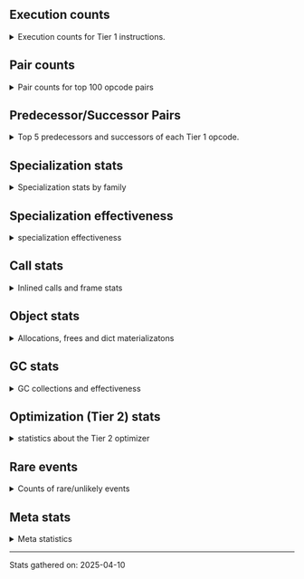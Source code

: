 ## Execution counts

<details>
<summary> Execution counts for Tier 1 instructions. </summary>


The "miss ratio" column shows the percentage of times the instruction
executed that it deoptimized. When this happens, the base unspecialized
instruction is not counted.

<table>
<thead>
<tr>
<th align="left">Name</th>
<th align="right">Base Count</th>
<th align="right">Head Count</th>
<th align="right">Change</th>
</tr>
</thead>
<tbody>
<tr>
<td align="left">BINARY_OP_SUBSCR_DICT</td>
<td align="right">84,720</td>
<td align="right">507,018</td>
<td align="right">498.5%</td>
</tr>
<tr>
<td align="left">BINARY_OP</td>
<td align="right">516,975</td>
<td align="right">94,069</td>
<td align="right">-81.8%</td>
</tr>
<tr>
<td align="left">BINARY_OP_SUBTRACT_FLOAT</td>
<td align="right">651,779</td>
<td align="right">403,082</td>
<td align="right">-38.2%</td>
</tr>
<tr>
<td align="left">TO_BOOL_INT</td>
<td align="right">6,591,773</td>
<td align="right">4,104,665</td>
<td align="right">-37.7%</td>
</tr>
<tr>
<td align="left">BINARY_OP_EXTEND</td>
<td align="right">9,024,808</td>
<td align="right">5,624,789</td>
<td align="right">-37.7%</td>
</tr>
<tr>
<td align="left">TO_BOOL_LIST</td>
<td align="right">1,324,577</td>
<td align="right">827,187</td>
<td align="right">-37.6%</td>
</tr>
<tr>
<td align="left">LOAD_SUPER_ATTR_METHOD</td>
<td align="right">2,430,247</td>
<td align="right">1,518,301</td>
<td align="right">-37.5%</td>
</tr>
<tr>
<td align="left">CALL_ISINSTANCE</td>
<td align="right">1,552,666</td>
<td align="right">972,361</td>
<td align="right">-37.4%</td>
</tr>
<tr>
<td align="left">UNARY_INVERT</td>
<td align="right">2,000,720</td>
<td align="right">1,254,527</td>
<td align="right">-37.3%</td>
</tr>
<tr>
<td align="left">LIST_EXTEND</td>
<td align="right">445,117</td>
<td align="right">279,221</td>
<td align="right">-37.3%</td>
</tr>
<tr>
<td align="left">COPY_FREE_VARS</td>
<td align="right">2,458,493</td>
<td align="right">1,546,547</td>
<td align="right">-37.1%</td>
</tr>
<tr>
<td align="left">BUILD_LIST</td>
<td align="right">2,249,677</td>
<td align="right">1,420,503</td>
<td align="right">-36.9%</td>
</tr>
<tr>
<td align="left">LOAD_ATTR_NONDESCRIPTOR_WITH_VALUES</td>
<td align="right">2,026,814</td>
<td align="right">1,280,621</td>
<td align="right">-36.8%</td>
</tr>
<tr>
<td align="left">JUMP_FORWARD</td>
<td align="right">2,267,736</td>
<td align="right">1,437,215</td>
<td align="right">-36.6%</td>
</tr>
<tr>
<td align="left">BINARY_OP_SUBSCR_LIST_INT</td>
<td align="right">453,430</td>
<td align="right">287,534</td>
<td align="right">-36.6%</td>
</tr>
<tr>
<td align="left">LOAD_DEREF</td>
<td align="right">2,496,310</td>
<td align="right">1,584,364</td>
<td align="right">-36.5%</td>
</tr>
<tr>
<td align="left">COMPARE_OP</td>
<td align="right">709,808</td>
<td align="right">457,866</td>
<td align="right">-35.5%</td>
</tr>
<tr>
<td align="left">LOAD_ATTR_PROPERTY</td>
<td align="right">934,705</td>
<td align="right">603,045</td>
<td align="right">-35.5%</td>
</tr>
<tr>
<td align="left">LOAD_FAST_AND_CLEAR</td>
<td align="right">701,749</td>
<td align="right">452,913</td>
<td align="right">-35.5%</td>
</tr>
<tr>
<td align="left">IMPORT_FROM</td>
<td align="right">468,458</td>
<td align="right">302,709</td>
<td align="right">-35.4%</td>
</tr>
<tr>
<td align="left">IMPORT_NAME</td>
<td align="right">468,778</td>
<td align="right">303,029</td>
<td align="right">-35.4%</td>
</tr>
<tr>
<td align="left">BINARY_OP_ADD_FLOAT</td>
<td align="right">237,836</td>
<td align="right">153,750</td>
<td align="right">-35.4%</td>
</tr>
<tr>
<td align="left">FOR_ITER_RANGE</td>
<td align="right">706,111</td>
<td align="right">457,263</td>
<td align="right">-35.2%</td>
</tr>
<tr>
<td align="left">CALL_LIST_APPEND</td>
<td align="right">244,221</td>
<td align="right">161,277</td>
<td align="right">-34.0%</td>
</tr>
<tr>
<td align="left">LIST_APPEND</td>
<td align="right">734,105</td>
<td align="right">485,385</td>
<td align="right">-33.9%</td>
</tr>
<tr>
<td align="left">LOAD_ATTR_METHOD_WITH_VALUES</td>
<td align="right">10,033,907</td>
<td align="right">6,715,895</td>
<td align="right">-33.1%</td>
</tr>
<tr>
<td align="left">LOAD_ATTR</td>
<td align="right">10,786,809</td>
<td align="right">7,221,133</td>
<td align="right">-33.1%</td>
</tr>
<tr>
<td align="left">CALL_KW_PY</td>
<td align="right">252,810</td>
<td align="right">169,862</td>
<td align="right">-32.8%</td>
</tr>
<tr>
<td align="left">UNARY_NOT</td>
<td align="right">255,354</td>
<td align="right">172,294</td>
<td align="right">-32.5%</td>
</tr>
<tr>
<td align="left">CALL_METHOD_DESCRIPTOR_FAST</td>
<td align="right">2,829,875</td>
<td align="right">1,919,071</td>
<td align="right">-32.2%</td>
</tr>
<tr>
<td align="left">CALL_BOUND_METHOD_GENERAL</td>
<td align="right">258,728</td>
<td align="right">175,788</td>
<td align="right">-32.1%</td>
</tr>
<tr>
<td align="left">CALL_PY_EXACT_ARGS</td>
<td align="right">15,280,852</td>
<td align="right">10,386,121</td>
<td align="right">-32.0%</td>
</tr>
<tr>
<td align="left">LOAD_GLOBAL_MODULE</td>
<td align="right">20,005,561</td>
<td align="right">13,621,604</td>
<td align="right">-31.9%</td>
</tr>
<tr>
<td align="left">POP_ITER</td>
<td align="right">2,927,892</td>
<td align="right">2,015,770</td>
<td align="right">-31.2%</td>
</tr>
<tr>
<td align="left">LOAD_FAST_BORROW_LOAD_FAST_BORROW</td>
<td align="right">14,383,399</td>
<td align="right">9,990,449</td>
<td align="right">-30.5%</td>
</tr>
<tr>
<td align="left">POP_JUMP_IF_FALSE</td>
<td align="right">18,248,907</td>
<td align="right">12,689,846</td>
<td align="right">-30.5%</td>
</tr>
<tr>
<td align="left">LOAD_GLOBAL_BUILTIN</td>
<td align="right">9,293,702</td>
<td align="right">6,474,252</td>
<td align="right">-30.3%</td>
</tr>
<tr>
<td align="left">CONTAINS_OP_DICT</td>
<td align="right">1,952,662</td>
<td align="right">1,372,357</td>
<td align="right">-29.7%</td>
</tr>
<tr>
<td align="left">LOAD_ATTR_MODULE</td>
<td align="right">4,198,962</td>
<td align="right">2,955,575</td>
<td align="right">-29.6%</td>
</tr>
<tr>
<td align="left">TO_BOOL_BOOL</td>
<td align="right">5,346,315</td>
<td align="right">3,766,812</td>
<td align="right">-29.5%</td>
</tr>
<tr>
<td align="left">LOAD_SMALL_INT</td>
<td align="right">5,668,046</td>
<td align="right">4,008,808</td>
<td align="right">-29.3%</td>
</tr>
<tr>
<td align="left">POP_JUMP_IF_NOT_NONE</td>
<td align="right">4,882,255</td>
<td align="right">3,472,358</td>
<td align="right">-28.9%</td>
</tr>
<tr>
<td align="left">STORE_ATTR_INSTANCE_VALUE</td>
<td align="right">5,764,913</td>
<td align="right">4,106,709</td>
<td align="right">-28.8%</td>
</tr>
<tr>
<td align="left">STORE_SUBSCR_DICT</td>
<td align="right">2,013,818</td>
<td align="right">1,434,655</td>
<td align="right">-28.8%</td>
</tr>
<tr>
<td align="left">LOAD_FAST_BORROW</td>
<td align="right">94,082,409</td>
<td align="right">67,292,061</td>
<td align="right">-28.5%</td>
</tr>
<tr>
<td align="left">GET_ITER</td>
<td align="right">3,829,811</td>
<td align="right">2,751,797</td>
<td align="right">-28.1%</td>
</tr>
<tr>
<td align="left">CALL_BUILTIN_CLASS</td>
<td align="right">1,794,064</td>
<td align="right">1,296,444</td>
<td align="right">-27.7%</td>
</tr>
<tr>
<td align="left">POP_JUMP_IF_TRUE</td>
<td align="right">3,331,977</td>
<td align="right">2,417,581</td>
<td align="right">-27.4%</td>
</tr>
<tr>
<td align="left">CALL_PY_GENERAL</td>
<td align="right">4,271,048</td>
<td align="right">3,109,278</td>
<td align="right">-27.2%</td>
</tr>
<tr>
<td align="left">RETURN_VALUE</td>
<td align="right">30,226,157</td>
<td align="right">22,262,742</td>
<td align="right">-26.3%</td>
</tr>
<tr>
<td align="left">COMPARE_OP_INT</td>
<td align="right">3,801,639</td>
<td align="right">2,806,086</td>
<td align="right">-26.2%</td>
</tr>
<tr>
<td align="left">CALL_NON_PY_GENERAL</td>
<td align="right">10,265,687</td>
<td align="right">7,609,362</td>
<td align="right">-25.9%</td>
</tr>
<tr>
<td align="left">CALL_BUILTIN_FAST</td>
<td align="right">989,638</td>
<td align="right">740,825</td>
<td align="right">-25.1%</td>
</tr>
<tr>
<td align="left">SWAP</td>
<td align="right">7,423,320</td>
<td align="right">5,599,096</td>
<td align="right">-24.6%</td>
</tr>
<tr>
<td align="left">LOAD_CONST_IMMORTAL</td>
<td align="right">18,718,898</td>
<td align="right">14,152,600</td>
<td align="right">-24.4%</td>
</tr>
<tr>
<td align="left">STORE_FAST</td>
<td align="right">30,031,251</td>
<td align="right">23,147,094</td>
<td align="right">-22.9%</td>
</tr>
<tr>
<td align="left">LOAD_FAST_CHECK</td>
<td align="right">1,086,634</td>
<td align="right">837,945</td>
<td align="right">-22.9%</td>
</tr>
<tr>
<td align="left">NOP</td>
<td align="right">10,611,932</td>
<td align="right">8,205,911</td>
<td align="right">-22.7%</td>
</tr>
<tr>
<td align="left">RESUME_CHECK</td>
<td align="right">35,242,335</td>
<td align="right">27,278,919</td>
<td align="right">-22.6%</td>
</tr>
<tr>
<td align="left">CALL_METHOD_DESCRIPTOR_NOARGS</td>
<td align="right">1,487,593</td>
<td align="right">1,154,493</td>
<td align="right">-22.4%</td>
</tr>
<tr>
<td align="left">LOAD_CONST_MORTAL</td>
<td align="right">1,130,342</td>
<td align="right">881,676</td>
<td align="right">-22.0%</td>
</tr>
<tr>
<td align="left">CALL_LEN</td>
<td align="right">379,622</td>
<td align="right">296,688</td>
<td align="right">-21.8%</td>
</tr>
<tr>
<td align="left">LOAD_ATTR_METHOD_NO_DICT</td>
<td align="right">6,242,536</td>
<td align="right">4,911,818</td>
<td align="right">-21.3%</td>
</tr>
<tr>
<td align="left">POP_JUMP_IF_NONE</td>
<td align="right">1,595,920</td>
<td align="right">1,264,315</td>
<td align="right">-20.8%</td>
</tr>
<tr>
<td align="left">POP_TOP</td>
<td align="right">22,000,770</td>
<td align="right">17,518,138</td>
<td align="right">-20.4%</td>
</tr>
<tr>
<td align="left">LOAD_ATTR_INSTANCE_VALUE</td>
<td align="right">21,902,519</td>
<td align="right">17,501,843</td>
<td align="right">-20.1%</td>
</tr>
<tr>
<td align="left">FOR_ITER_LIST</td>
<td align="right">9,335,867</td>
<td align="right">7,594,604</td>
<td align="right">-18.7%</td>
</tr>
<tr>
<td align="left">COPY</td>
<td align="right">8,895,056</td>
<td align="right">7,236,817</td>
<td align="right">-18.6%</td>
</tr>
<tr>
<td align="left">BUILD_MAP</td>
<td align="right">1,810,152</td>
<td align="right">1,478,511</td>
<td align="right">-18.3%</td>
</tr>
<tr>
<td align="left">LOAD_SPECIAL</td>
<td align="right">3,785,328</td>
<td align="right">3,122,062</td>
<td align="right">-17.5%</td>
</tr>
<tr>
<td align="left">BUILD_TUPLE</td>
<td align="right">3,962,122</td>
<td align="right">3,298,873</td>
<td align="right">-16.7%</td>
</tr>
<tr>
<td align="left">LOAD_FAST</td>
<td align="right">10,530,244</td>
<td align="right">8,786,370</td>
<td align="right">-16.6%</td>
</tr>
<tr>
<td align="left">INTERPRETER_EXIT</td>
<td align="right">9,076,216</td>
<td align="right">7,666,853</td>
<td align="right">-15.5%</td>
</tr>
<tr>
<td align="left">LOAD_FAST_LOAD_FAST</td>
<td align="right">1,974,980</td>
<td align="right">1,726,148</td>
<td align="right">-12.6%</td>
</tr>
<tr>
<td align="left">UNPACK_SEQUENCE_TWO_TUPLE</td>
<td align="right">1,328,867</td>
<td align="right">1,162,979</td>
<td align="right">-12.5%</td>
</tr>
<tr>
<td align="left">TO_BOOL</td>
<td align="right">743,782</td>
<td align="right">659,227</td>
<td align="right">-11.4%</td>
</tr>
<tr>
<td align="left">PUSH_NULL</td>
<td align="right">7,614,655</td>
<td align="right">6,868,631</td>
<td align="right">-9.8%</td>
</tr>
<tr>
<td align="left">JUMP_BACKWARD_NO_INTERRUPT</td>
<td align="right">5,382</td>
<td align="right">4,929</td>
<td align="right">-8.4%</td>
</tr>
<tr>
<td align="left">JUMP_BACKWARD_NO_JIT</td>
<td align="right">14,689,134</td>
<td align="right">13,528,901</td>
<td align="right">-7.9%</td>
</tr>
<tr>
<td align="left">COMPARE_OP_STR</td>
<td align="right">1,131,871</td>
<td align="right">1,048,920</td>
<td align="right">-7.3%</td>
</tr>
<tr>
<td align="left">STORE_FAST_STORE_FAST</td>
<td align="right">3,420,972</td>
<td align="right">3,255,084</td>
<td align="right">-4.8%</td>
</tr>
<tr>
<td align="left">TO_BOOL_ALWAYS_TRUE</td>
<td align="right">343</td>
<td align="right">355</td>
<td align="right">3.5%</td>
</tr>
<tr>
<td align="left">CHECK_EXC_MATCH</td>
<td align="right">13,779</td>
<td align="right">13,328</td>
<td align="right">-3.3%</td>
</tr>
<tr>
<td align="left">POP_EXCEPT</td>
<td align="right">18,002</td>
<td align="right">17,551</td>
<td align="right">-2.5%</td>
</tr>
<tr>
<td align="left">PUSH_EXC_INFO</td>
<td align="right">18,002</td>
<td align="right">17,551</td>
<td align="right">-2.5%</td>
</tr>
<tr>
<td align="left">JUMP_BACKWARD</td>
<td align="right">107</td>
<td align="right">108</td>
<td align="right">0.9%</td>
</tr>
<tr>
<td align="left">BINARY_OP_SUBTRACT_INT</td>
<td align="right">102,717</td>
<td align="right">102,272</td>
<td align="right">-0.4%</td>
</tr>
<tr>
<td align="left">RESUME</td>
<td align="right">476</td>
<td align="right">477</td>
<td align="right">0.2%</td>
</tr>
<tr>
<td align="left">LOAD_GLOBAL</td>
<td align="right">3,229</td>
<td align="right">3,223</td>
<td align="right">-0.2%</td>
</tr>
<tr>
<td align="left">CALL_METHOD_DESCRIPTOR_O</td>
<td align="right">605,154</td>
<td align="right">604,257</td>
<td align="right">-0.1%</td>
</tr>
<tr>
<td align="left">IS_OP</td>
<td align="right">34,041</td>
<td align="right">34,053</td>
<td align="right">0.0%</td>
</tr>
<tr>
<td align="left">LOAD_ATTR_METHOD_LAZY_DICT</td>
<td align="right">97,392</td>
<td align="right">97,408</td>
<td align="right">0.0%</td>
</tr>
<tr>
<td align="left">CALL_BOUND_METHOD_EXACT_ARGS</td>
<td align="right">35,135</td>
<td align="right">35,131</td>
<td align="right">-0.0%</td>
</tr>
<tr>
<td align="left">TO_BOOL_NONE</td>
<td align="right">191,014</td>
<td align="right">191,026</td>
<td align="right">0.0%</td>
</tr>
<tr>
<td align="left">CALL_BUILTIN_FAST_WITH_KEYWORDS</td>
<td align="right">928,822</td>
<td align="right">928,833</td>
<td align="right">0.0%</td>
</tr>
<tr>
<td align="left">UNPACK_SEQUENCE_TUPLE</td>
<td align="right">857,677</td>
<td align="right">857,681</td>
<td align="right">0.0%</td>
</tr>
<tr>
<td align="left">CALL_FUNCTION_EX</td>
<td align="right">1,818,694</td>
<td align="right">1,818,702</td>
<td align="right">0.0%</td>
</tr>
<tr>
<td align="left">FOR_ITER</td>
<td align="right">940,655</td>
<td align="right">940,657</td>
<td align="right">0.0%</td>
</tr>
<tr>
<td align="left">BINARY_OP_ADD_INT</td>
<td align="right">856,261</td>
<td align="right">856,262</td>
<td align="right">0.0%</td>
</tr>
<tr>
<td align="left">YIELD_VALUE</td>
<td align="right">5,068,280</td>
<td align="right">5,068,280</td>
<td align="right">0.0%</td>
</tr>
<tr>
<td align="left">STORE_FAST_LOAD_FAST</td>
<td align="right">4,724,457</td>
<td align="right">4,724,457</td>
<td align="right">0.0%</td>
</tr>
<tr>
<td align="left">FOR_ITER_GEN</td>
<td align="right">4,653,742</td>
<td align="right">4,653,742</td>
<td align="right">0.0%</td>
</tr>
<tr>
<td align="left">DICT_MERGE</td>
<td align="right">462,683</td>
<td align="right">462,683</td>
<td align="right">0.0%</td>
</tr>
<tr>
<td align="left">CALL_TUPLE_1</td>
<td align="right">426,671</td>
<td align="right">426,671</td>
<td align="right">0.0%</td>
</tr>
<tr>
<td align="left">MAKE_CELL</td>
<td align="right">105,140</td>
<td align="right">105,140</td>
<td align="right">0.0%</td>
</tr>
<tr>
<td align="left">STORE_DEREF</td>
<td align="right">105,110</td>
<td align="right">105,110</td>
<td align="right">0.0%</td>
</tr>
<tr>
<td align="left">CALL_BUILTIN_O</td>
<td align="right">87,313</td>
<td align="right">87,313</td>
<td align="right">0.0%</td>
</tr>
<tr>
<td align="left">STORE_ATTR</td>
<td align="right">81,659</td>
<td align="right">81,659</td>
<td align="right">0.0%</td>
</tr>
<tr>
<td align="left">CALL_KW_NON_PY</td>
<td align="right">77,356</td>
<td align="right">77,356</td>
<td align="right">0.0%</td>
</tr>
<tr>
<td align="left">BINARY_OP_MULTIPLY_FLOAT</td>
<td align="right">69,638</td>
<td align="right">69,638</td>
<td align="right">0.0%</td>
</tr>
<tr>
<td align="left">BINARY_OP_SUBSCR_STR_INT</td>
<td align="right">69,638</td>
<td align="right">69,638</td>
<td align="right">0.0%</td>
</tr>
<tr>
<td align="left">DELETE_SUBSCR</td>
<td align="right">67,588</td>
<td align="right">67,588</td>
<td align="right">0.0%</td>
</tr>
<tr>
<td align="left">DELETE_ATTR</td>
<td align="right">63,345</td>
<td align="right">63,345</td>
<td align="right">0.0%</td>
</tr>
<tr>
<td align="left">CALL_ALLOC_AND_ENTER_INIT</td>
<td align="right">55,863</td>
<td align="right">55,863</td>
<td align="right">0.0%</td>
</tr>
<tr>
<td align="left">EXIT_INIT_CHECK</td>
<td align="right">55,859</td>
<td align="right">55,859</td>
<td align="right">0.0%</td>
</tr>
<tr>
<td align="left">CALL_METHOD_DESCRIPTOR_FAST_WITH_KEYWORDS</td>
<td align="right">51,440</td>
<td align="right">51,440</td>
<td align="right">0.0%</td>
</tr>
<tr>
<td align="left">BINARY_OP_SUBSCR_TUPLE_INT</td>
<td align="right">44,010</td>
<td align="right">44,010</td>
<td align="right">0.0%</td>
</tr>
<tr>
<td align="left">MAKE_FUNCTION</td>
<td align="right">42,903</td>
<td align="right">42,903</td>
<td align="right">0.0%</td>
</tr>
<tr>
<td align="left">LOAD_ATTR_CLASS</td>
<td align="right">38,452</td>
<td align="right">38,452</td>
<td align="right">0.0%</td>
</tr>
<tr>
<td align="left">FORMAT_SIMPLE</td>
<td align="right">38,409</td>
<td align="right">38,409</td>
<td align="right">0.0%</td>
</tr>
<tr>
<td align="left">BUILD_STRING</td>
<td align="right">29,697</td>
<td align="right">29,697</td>
<td align="right">0.0%</td>
</tr>
<tr>
<td align="left">SET_FUNCTION_ATTRIBUTE</td>
<td align="right">29,557</td>
<td align="right">29,557</td>
<td align="right">0.0%</td>
</tr>
<tr>
<td align="left">LOAD_SUPER_ATTR_ATTR</td>
<td align="right">23,800</td>
<td align="right">23,800</td>
<td align="right">0.0%</td>
</tr>
<tr>
<td align="left">TO_BOOL_STR</td>
<td align="right">21,908</td>
<td align="right">21,908</td>
<td align="right">0.0%</td>
</tr>
<tr>
<td align="left">STORE_SUBSCR</td>
<td align="right">21,466</td>
<td align="right">21,466</td>
<td align="right">0.0%</td>
</tr>
<tr>
<td align="left">BINARY_OP_INPLACE_ADD_UNICODE</td>
<td align="right">20,988</td>
<td align="right">20,988</td>
<td align="right">0.0%</td>
</tr>
<tr>
<td align="left">FOR_ITER_TUPLE</td>
<td align="right">17,809</td>
<td align="right">17,809</td>
<td align="right">0.0%</td>
</tr>
<tr>
<td align="left">CONVERT_VALUE</td>
<td align="right">17,404</td>
<td align="right">17,404</td>
<td align="right">0.0%</td>
</tr>
<tr>
<td align="left">BINARY_SLICE</td>
<td align="right">14,139</td>
<td align="right">14,139</td>
<td align="right">0.0%</td>
</tr>
<tr>
<td align="left">RETURN_GENERATOR</td>
<td align="right">12,837</td>
<td align="right">12,837</td>
<td align="right">0.0%</td>
</tr>
<tr>
<td align="left">RERAISE</td>
<td align="right">12,672</td>
<td align="right">12,672</td>
<td align="right">0.0%</td>
</tr>
<tr>
<td align="left">STORE_ATTR_SLOT</td>
<td align="right">10,380</td>
<td align="right">10,380</td>
<td align="right">0.0%</td>
</tr>
<tr>
<td align="left">LOAD_ATTR_SLOT</td>
<td align="right">10,267</td>
<td align="right">10,267</td>
<td align="right">0.0%</td>
</tr>
<tr>
<td align="left">CALL_STR_1</td>
<td align="right">8,488</td>
<td align="right">8,488</td>
<td align="right">0.0%</td>
</tr>
<tr>
<td align="left">END_FOR</td>
<td align="right">8,446</td>
<td align="right">8,446</td>
<td align="right">0.0%</td>
</tr>
<tr>
<td align="left">CALL</td>
<td align="right">4,573</td>
<td align="right">4,573</td>
<td align="right">0.0%</td>
</tr>
<tr>
<td align="left">RAISE_VARARGS</td>
<td align="right">4,227</td>
<td align="right">4,227</td>
<td align="right">0.0%</td>
</tr>
<tr>
<td align="left">WITH_EXCEPT_START</td>
<td align="right">4,223</td>
<td align="right">4,223</td>
<td align="right">0.0%</td>
</tr>
<tr>
<td align="left">LOAD_CONST</td>
<td align="right">1,600</td>
<td align="right">1,600</td>
<td align="right">0.0%</td>
</tr>
<tr>
<td align="left">STORE_NAME</td>
<td align="right">781</td>
<td align="right">781</td>
<td align="right">0.0%</td>
</tr>
<tr>
<td align="left">BINARY_OP_ADD_UNICODE</td>
<td align="right">491</td>
<td align="right">491</td>
<td align="right">0.0%</td>
</tr>
<tr>
<td align="left">CONTAINS_OP_SET</td>
<td align="right">391</td>
<td align="right">391</td>
<td align="right">0.0%</td>
</tr>
<tr>
<td align="left">CONTAINS_OP</td>
<td align="right">315</td>
<td align="right">315</td>
<td align="right">0.0%</td>
</tr>
<tr>
<td align="left">LOAD_NAME</td>
<td align="right">207</td>
<td align="right">207</td>
<td align="right">0.0%</td>
</tr>
<tr>
<td align="left">CALL_KW</td>
<td align="right">181</td>
<td align="right">181</td>
<td align="right">0.0%</td>
</tr>
<tr>
<td align="left">CALL_TYPE_1</td>
<td align="right">153</td>
<td align="right">153</td>
<td align="right">0.0%</td>
</tr>
<tr>
<td align="left">UNPACK_SEQUENCE</td>
<td align="right">149</td>
<td align="right">149</td>
<td align="right">0.0%</td>
</tr>
<tr>
<td align="left">EXTENDED_ARG</td>
<td align="right">129</td>
<td align="right">129</td>
<td align="right">0.0%</td>
</tr>
<tr>
<td align="left">DELETE_FAST</td>
<td align="right">128</td>
<td align="right">128</td>
<td align="right">0.0%</td>
</tr>
<tr>
<td align="left">LOAD_SUPER_ATTR</td>
<td align="right">68</td>
<td align="right">68</td>
<td align="right">0.0%</td>
</tr>
<tr>
<td align="left">LOAD_BUILD_CLASS</td>
<td align="right">42</td>
<td align="right">42</td>
<td align="right">0.0%</td>
</tr>
<tr>
<td align="left">LOAD_LOCALS</td>
<td align="right">38</td>
<td align="right">38</td>
<td align="right">0.0%</td>
</tr>
<tr>
<td align="left">COMPARE_OP_FLOAT</td>
<td align="right">27</td>
<td align="right">27</td>
<td align="right">0.0%</td>
</tr>
<tr>
<td align="left">CALL_INTRINSIC_1</td>
<td align="right">15</td>
<td align="right">15</td>
<td align="right">0.0%</td>
</tr>
<tr>
<td align="left">LOAD_ATTR_CLASS_WITH_METACLASS_CHECK</td>
<td align="right">12</td>
<td align="right">12</td>
<td align="right">0.0%</td>
</tr>
<tr>
<td align="left">STORE_GLOBAL</td>
<td align="right">4</td>
<td align="right">4</td>
<td align="right">0.0%</td>
</tr>
<tr>
<td align="left">BINARY_OP_SUBSCR_GETITEM</td>
<td align="right">3</td>
<td align="right">3</td>
<td align="right">0.0%</td>
</tr>
<tr>
<td align="left">BUILD_SET</td>
<td align="right">1</td>
<td align="right">1</td>
<td align="right">0.0%</td>
</tr>
<tr>
<td align="left">MAP_ADD</td>
<td align="right">1</td>
<td align="right">1</td>
<td align="right">0.0%</td>
</tr>
</tbody>
</table>


</details>

## Pair counts

<details>
<summary> Pair counts for top 100 opcode pairs </summary>


Pairs of specialized operations that deoptimize and are then followed by
the corresponding unspecialized instruction are not counted as pairs.

Not included in comparative output.


</details>

## Predecessor/Successor Pairs

<details>
<summary> Top 5 predecessors and successors of each Tier 1 opcode. </summary>


This does not include the unspecialized instructions that occur after a
specialized instruction deoptimizes.

Not included in comparative output.


</details>

## Specialization stats

<details>
<summary> Specialization stats by family </summary>

### BINARY_OP

<details>
<summary> specialization stats for BINARY_OP family </summary>

<table>
<thead>
<tr>
<th align="left">Kind</th>
<th align="right">Base Count</th>
<th align="right">Base Ratio</th>
<th align="right">Head Count</th>
<th align="right">Head Ratio</th>
<th align="right">Change</th>
</tr>
</thead>
<tbody>
<tr>
<td align="left">
deferred
<details>
<summary>ⓘ</summary>

Lists the number of "deferred" (i.e. not specialized) instructions executed.
</details>
</td>
<td align="right">515,909</td>
<td align="right">4.1%</td>
<td align="right">93,169</td>
<td align="right">1.1%</td>
<td align="right">-81.9%</td>
</tr>
<tr>
<td align="left">
miss
<details>
<summary>ⓘ</summary>

Specialized instructions that deopt.
</details>
</td>
<td align="right">288,042</td>
<td align="right">2.3%</td>
<td align="right">176,786</td>
<td align="right">2.1%</td>
<td align="right">-38.6%</td>
</tr>
<tr>
<td align="left">
hit
<details>
<summary>ⓘ</summary>

Specialized instructions that complete.
</details>
</td>
<td align="right">11,781,707</td>
<td align="right">93.6%</td>
<td align="right">8,250,223</td>
<td align="right">96.8%</td>
<td align="right">-30.0%</td>
</tr>
</tbody>
</table>

<table>
<thead>
<tr>
<th align="left">Success</th>
<th align="right">Base Count</th>
<th align="right">Base Ratio</th>
<th align="right">Head Count</th>
<th align="right">Head Ratio</th>
<th align="right">Change</th>
</tr>
</thead>
<tbody>
<tr>
<td align="left">Success</td>
<td align="right">5,693</td>
<td align="right">87.6%</td>
<td align="right">3,597</td>
<td align="right">84.9%</td>
<td align="right">-36.8%</td>
</tr>
<tr>
<td align="left">Failure</td>
<td align="right">807</td>
<td align="right">12.4%</td>
<td align="right">638</td>
<td align="right">15.1%</td>
<td align="right">-20.9%</td>
</tr>
</tbody>
</table>

<table>
<thead>
<tr>
<th align="left">Failure kind</th>
<th align="right">Base Count</th>
<th align="right">Base Ratio</th>
<th align="right">Head Count</th>
<th align="right">Head Ratio</th>
<th align="right">Change</th>
</tr>
</thead>
<tbody>
<tr>
<td align="left">subscr deque</td>
<td align="right">94</td>
<td align="right">11.6%</td>
<td align="right">87</td>
<td align="right">13.6%</td>
<td align="right">-7.4%</td>
</tr>
<tr>
<td align="left">remainder</td>
<td align="right">293</td>
<td align="right">36.3%</td>
<td align="right">295</td>
<td align="right">46.2%</td>
<td align="right">0.7%</td>
</tr>
<tr>
<td align="left">add different types</td>
<td align="right">187</td>
<td align="right">23.2%</td>
<td align="right">187</td>
<td align="right">29.3%</td>
<td align="right">0.0%</td>
</tr>
<tr>
<td align="left">subscr</td>
<td align="right">164</td>
<td align="right">20.3%</td>
<td align="right"></td>
<td align="right"></td>
<td align="right"></td>
</tr>
<tr>
<td align="left">add other</td>
<td align="right">66</td>
<td align="right">8.2%</td>
<td align="right">66</td>
<td align="right">10.3%</td>
<td align="right">0.0%</td>
</tr>
<tr>
<td align="left">and int</td>
<td align="right">2</td>
<td align="right">0.2%</td>
<td align="right">2</td>
<td align="right">0.3%</td>
<td align="right">0.0%</td>
</tr>
<tr>
<td align="left">subscr list slice</td>
<td align="right">1</td>
<td align="right">0.1%</td>
<td align="right">1</td>
<td align="right">0.2%</td>
<td align="right">0.0%</td>
</tr>
</tbody>
</table>


</details>

### BINARY_SLICE

<details>
<summary> specialization stats for BINARY_SLICE family </summary>

<table>
<thead>
<tr>
<th align="left">Kind</th>
<th align="right">Base Count</th>
<th align="right">Base Ratio</th>
<th align="right">Head Count</th>
<th align="right">Head Ratio</th>
<th align="right">Change</th>
</tr>
</thead>
<tbody>
<tr>
<td align="left">
deferred
<details>
<summary>ⓘ</summary>

Lists the number of "deferred" (i.e. not specialized) instructions executed.
</details>
</td>
<td align="right">14,139</td>
<td align="right">100.0%</td>
<td align="right">14,139</td>
<td align="right">100.0%</td>
<td align="right">0.0%</td>
</tr>
</tbody>
</table>


</details>

### CALL

<details>
<summary> specialization stats for CALL family </summary>

<table>
<thead>
<tr>
<th align="left">Kind</th>
<th align="right">Base Count</th>
<th align="right">Base Ratio</th>
<th align="right">Head Count</th>
<th align="right">Head Ratio</th>
<th align="right">Change</th>
</tr>
</thead>
<tbody>
<tr>
<td align="left">
hit
<details>
<summary>ⓘ</summary>

Specialized instructions that complete.
</details>
</td>
<td align="right">26,791,918</td>
<td align="right">100.0%</td>
<td align="right">19,159,773</td>
<td align="right">100.0%</td>
<td align="right">-28.5%</td>
</tr>
<tr>
<td align="left">
deferred
<details>
<summary>ⓘ</summary>

Lists the number of "deferred" (i.e. not specialized) instructions executed.
</details>
</td>
<td align="right">1,993</td>
<td align="right">0.0%</td>
<td align="right">1,990</td>
<td align="right">0.0%</td>
<td align="right">-0.2%</td>
</tr>
<tr>
<td align="left">
miss
<details>
<summary>ⓘ</summary>

Specialized instructions that deopt.
</details>
</td>
<td align="right">787</td>
<td align="right">0.0%</td>
<td align="right">787</td>
<td align="right">0.0%</td>
<td align="right">0.0%</td>
</tr>
</tbody>
</table>

<table>
<thead>
<tr>
<th align="left">Success</th>
<th align="right">Base Count</th>
<th align="right">Base Ratio</th>
<th align="right">Head Count</th>
<th align="right">Head Ratio</th>
<th align="right">Change</th>
</tr>
</thead>
<tbody>
<tr>
<td align="left">Success</td>
<td align="right">3,367</td>
<td align="right">100.0%</td>
<td align="right">3,370</td>
<td align="right">100.0%</td>
<td align="right">0.1%</td>
</tr>
<tr>
<td align="left">Failure</td>
<td align="right">0</td>
<td align="right">0.0%</td>
<td align="right">0</td>
<td align="right">0.0%</td>
<td align="right"></td>
</tr>
</tbody>
</table>


</details>

### CALL_KW

<details>
<summary> specialization stats for CALL_KW family </summary>

<table>
<thead>
<tr>
<th align="left">Kind</th>
<th align="right">Base Count</th>
<th align="right">Base Ratio</th>
<th align="right">Head Count</th>
<th align="right">Head Ratio</th>
<th align="right">Change</th>
</tr>
</thead>
<tbody>
<tr>
<td align="left">
deferred
<details>
<summary>ⓘ</summary>

Lists the number of "deferred" (i.e. not specialized) instructions executed.
</details>
</td>
<td align="right">42</td>
<td align="right">23.2%</td>
<td align="right">42</td>
<td align="right">23.2%</td>
<td align="right">0.0%</td>
</tr>
</tbody>
</table>

<table>
<thead>
<tr>
<th align="left">Success</th>
<th align="right">Base Count</th>
<th align="right">Base Ratio</th>
<th align="right">Head Count</th>
<th align="right">Head Ratio</th>
<th align="right">Change</th>
</tr>
</thead>
<tbody>
<tr>
<td align="left">Success</td>
<td align="right">139</td>
<td align="right">100.0%</td>
<td align="right">139</td>
<td align="right">100.0%</td>
<td align="right">0.0%</td>
</tr>
<tr>
<td align="left">Failure</td>
<td align="right">0</td>
<td align="right">0.0%</td>
<td align="right">0</td>
<td align="right">0.0%</td>
<td align="right"></td>
</tr>
</tbody>
</table>


</details>

### COMPARE_OP

<details>
<summary> specialization stats for COMPARE_OP family </summary>

<table>
<thead>
<tr>
<th align="left">Kind</th>
<th align="right">Base Count</th>
<th align="right">Base Ratio</th>
<th align="right">Head Count</th>
<th align="right">Head Ratio</th>
<th align="right">Change</th>
</tr>
</thead>
<tbody>
<tr>
<td align="left">
miss
<details>
<summary>ⓘ</summary>

Specialized instructions that deopt.
</details>
</td>
<td align="right">218,903</td>
<td align="right">3.9%</td>
<td align="right">136,018</td>
<td align="right">3.2%</td>
<td align="right">-37.9%</td>
</tr>
<tr>
<td align="left">
deferred
<details>
<summary>ⓘ</summary>

Lists the number of "deferred" (i.e. not specialized) instructions executed.
</details>
</td>
<td align="right">704,916</td>
<td align="right">12.5%</td>
<td align="right">454,597</td>
<td align="right">10.5%</td>
<td align="right">-35.5%</td>
</tr>
<tr>
<td align="left">
hit
<details>
<summary>ⓘ</summary>

Specialized instructions that complete.
</details>
</td>
<td align="right">4,714,634</td>
<td align="right">83.5%</td>
<td align="right">3,719,015</td>
<td align="right">86.2%</td>
<td align="right">-21.1%</td>
</tr>
</tbody>
</table>

<table>
<thead>
<tr>
<th align="left">Success</th>
<th align="right">Base Count</th>
<th align="right">Base Ratio</th>
<th align="right">Head Count</th>
<th align="right">Head Ratio</th>
<th align="right">Change</th>
</tr>
</thead>
<tbody>
<tr>
<td align="left">Success</td>
<td align="right">4,394</td>
<td align="right">48.8%</td>
<td align="right">2,829</td>
<td align="right">48.6%</td>
<td align="right">-35.6%</td>
</tr>
<tr>
<td align="left">Failure</td>
<td align="right">4,615</td>
<td align="right">51.2%</td>
<td align="right">2,992</td>
<td align="right">51.4%</td>
<td align="right">-35.2%</td>
</tr>
</tbody>
</table>

<table>
<thead>
<tr>
<th align="left">Failure kind</th>
<th align="right">Base Count</th>
<th align="right">Base Ratio</th>
<th align="right">Head Count</th>
<th align="right">Head Ratio</th>
<th align="right">Change</th>
</tr>
</thead>
<tbody>
<tr>
<td align="left">float long</td>
<td align="right">4,324</td>
<td align="right">93.7%</td>
<td align="right">2,699</td>
<td align="right">90.2%</td>
<td align="right">-37.6%</td>
</tr>
<tr>
<td align="left">different types</td>
<td align="right">152</td>
<td align="right">3.3%</td>
<td align="right">154</td>
<td align="right">5.1%</td>
<td align="right">1.3%</td>
</tr>
<tr>
<td align="left">big int</td>
<td align="right">95</td>
<td align="right">2.1%</td>
<td align="right">95</td>
<td align="right">3.2%</td>
<td align="right">0.0%</td>
</tr>
<tr>
<td align="left">bytes</td>
<td align="right">44</td>
<td align="right">1.0%</td>
<td align="right">44</td>
<td align="right">1.5%</td>
<td align="right">0.0%</td>
</tr>
</tbody>
</table>


</details>

### CONTAINS_OP

<details>
<summary> specialization stats for CONTAINS_OP family </summary>

<table>
<thead>
<tr>
<th align="left">Kind</th>
<th align="right">Base Count</th>
<th align="right">Base Ratio</th>
<th align="right">Head Count</th>
<th align="right">Head Ratio</th>
<th align="right">Change</th>
</tr>
</thead>
<tbody>
<tr>
<td align="left">
hit
<details>
<summary>ⓘ</summary>

Specialized instructions that complete.
</details>
</td>
<td align="right">1,953,053</td>
<td align="right">100.0%</td>
<td align="right">1,372,748</td>
<td align="right">100.0%</td>
<td align="right">-29.7%</td>
</tr>
<tr>
<td align="left">
deferred
<details>
<summary>ⓘ</summary>

Lists the number of "deferred" (i.e. not specialized) instructions executed.
</details>
</td>
<td align="right">264</td>
<td align="right">0.0%</td>
<td align="right">264</td>
<td align="right">0.0%</td>
<td align="right">0.0%</td>
</tr>
</tbody>
</table>

<table>
<thead>
<tr>
<th align="left">Success</th>
<th align="right">Base Count</th>
<th align="right">Base Ratio</th>
<th align="right">Head Count</th>
<th align="right">Head Ratio</th>
<th align="right">Change</th>
</tr>
</thead>
<tbody>
<tr>
<td align="left">Success</td>
<td align="right">8</td>
<td align="right">15.7%</td>
<td align="right">8</td>
<td align="right">15.7%</td>
<td align="right">0.0%</td>
</tr>
<tr>
<td align="left">Failure</td>
<td align="right">43</td>
<td align="right">84.3%</td>
<td align="right">43</td>
<td align="right">84.3%</td>
<td align="right">0.0%</td>
</tr>
</tbody>
</table>

<table>
<thead>
<tr>
<th align="left">Failure kind</th>
<th align="right">Base Count</th>
<th align="right">Base Ratio</th>
<th align="right">Head Count</th>
<th align="right">Head Ratio</th>
<th align="right">Change</th>
</tr>
</thead>
<tbody>
<tr>
<td align="left">tuple</td>
<td align="right">43</td>
<td align="right">100.0%</td>
<td align="right">43</td>
<td align="right">100.0%</td>
<td align="right">0.0%</td>
</tr>
</tbody>
</table>


</details>

### FOR_ITER

<details>
<summary> specialization stats for FOR_ITER family </summary>

<table>
<thead>
<tr>
<th align="left">Kind</th>
<th align="right">Base Count</th>
<th align="right">Base Ratio</th>
<th align="right">Head Count</th>
<th align="right">Head Ratio</th>
<th align="right">Change</th>
</tr>
</thead>
<tbody>
<tr>
<td align="left">
hit
<details>
<summary>ⓘ</summary>

Specialized instructions that complete.
</details>
</td>
<td align="right">14,713,529</td>
<td align="right">94.0%</td>
<td align="right">12,723,418</td>
<td align="right">93.1%</td>
<td align="right">-13.5%</td>
</tr>
<tr>
<td align="left">
deferred
<details>
<summary>ⓘ</summary>

Lists the number of "deferred" (i.e. not specialized) instructions executed.
</details>
</td>
<td align="right">940,117</td>
<td align="right">6.0%</td>
<td align="right">940,117</td>
<td align="right">6.9%</td>
<td align="right">0.0%</td>
</tr>
</tbody>
</table>

<table>
<thead>
<tr>
<th align="left">Success</th>
<th align="right">Base Count</th>
<th align="right">Base Ratio</th>
<th align="right">Head Count</th>
<th align="right">Head Ratio</th>
<th align="right">Change</th>
</tr>
</thead>
<tbody>
<tr>
<td align="left">Success</td>
<td align="right">50</td>
<td align="right">9.3%</td>
<td align="right">52</td>
<td align="right">9.6%</td>
<td align="right">4.0%</td>
</tr>
<tr>
<td align="left">Failure</td>
<td align="right">488</td>
<td align="right">90.7%</td>
<td align="right">488</td>
<td align="right">90.4%</td>
<td align="right">0.0%</td>
</tr>
</tbody>
</table>

<table>
<thead>
<tr>
<th align="left">Failure kind</th>
<th align="right">Base Count</th>
<th align="right">Base Ratio</th>
<th align="right">Head Count</th>
<th align="right">Head Ratio</th>
<th align="right">Change</th>
</tr>
</thead>
<tbody>
<tr>
<td align="left">other</td>
<td align="right">164</td>
<td align="right">33.6%</td>
<td align="right">164</td>
<td align="right">33.6%</td>
<td align="right">0.0%</td>
</tr>
<tr>
<td align="left">enumerate</td>
<td align="right">164</td>
<td align="right">33.6%</td>
<td align="right">164</td>
<td align="right">33.6%</td>
<td align="right">0.0%</td>
</tr>
<tr>
<td align="left">itertools</td>
<td align="right">77</td>
<td align="right">15.8%</td>
<td align="right">77</td>
<td align="right">15.8%</td>
<td align="right">0.0%</td>
</tr>
<tr>
<td align="left">callable</td>
<td align="right">70</td>
<td align="right">14.3%</td>
<td align="right">70</td>
<td align="right">14.3%</td>
<td align="right">0.0%</td>
</tr>
<tr>
<td align="left">dict items</td>
<td align="right">7</td>
<td align="right">1.4%</td>
<td align="right">7</td>
<td align="right">1.4%</td>
<td align="right">0.0%</td>
</tr>
<tr>
<td align="left">dict values</td>
<td align="right">3</td>
<td align="right">0.6%</td>
<td align="right">3</td>
<td align="right">0.6%</td>
<td align="right">0.0%</td>
</tr>
<tr>
<td align="left">set</td>
<td align="right">2</td>
<td align="right">0.4%</td>
<td align="right">2</td>
<td align="right">0.4%</td>
<td align="right">0.0%</td>
</tr>
<tr>
<td align="left">reversed list</td>
<td align="right">1</td>
<td align="right">0.2%</td>
<td align="right">1</td>
<td align="right">0.2%</td>
<td align="right">0.0%</td>
</tr>
</tbody>
</table>


</details>

### LOAD_ATTR

<details>
<summary> specialization stats for LOAD_ATTR family </summary>

<table>
<thead>
<tr>
<th align="left">Kind</th>
<th align="right">Base Count</th>
<th align="right">Base Ratio</th>
<th align="right">Head Count</th>
<th align="right">Head Ratio</th>
<th align="right">Change</th>
</tr>
</thead>
<tbody>
<tr>
<td align="left">
deferred
<details>
<summary>ⓘ</summary>

Lists the number of "deferred" (i.e. not specialized) instructions executed.
</details>
</td>
<td align="right">10,774,928</td>
<td align="right">19.1%</td>
<td align="right">7,210,029</td>
<td align="right">17.4%</td>
<td align="right">-33.1%</td>
</tr>
<tr>
<td align="left">
hit
<details>
<summary>ⓘ</summary>

Specialized instructions that complete.
</details>
</td>
<td align="right">45,096,271</td>
<td align="right">80.1%</td>
<td align="right">33,728,258</td>
<td align="right">81.6%</td>
<td align="right">-25.2%</td>
</tr>
<tr>
<td align="left">
miss
<details>
<summary>ⓘ</summary>

Specialized instructions that deopt.
</details>
</td>
<td align="right">389,295</td>
<td align="right">0.7%</td>
<td align="right">386,678</td>
<td align="right">0.9%</td>
<td align="right">-0.7%</td>
</tr>
<tr>
<td align="left">
deopt
<details>
<summary>ⓘ</summary>

Specialized instructions that deopt.
</details>
</td>
<td align="right">6</td>
<td align="right">0.0%</td>
<td align="right">6</td>
<td align="right">0.0%</td>
<td align="right">0.0%</td>
</tr>
</tbody>
</table>

<table>
<thead>
<tr>
<th align="left">Success</th>
<th align="right">Base Count</th>
<th align="right">Base Ratio</th>
<th align="right">Head Count</th>
<th align="right">Head Ratio</th>
<th align="right">Change</th>
</tr>
</thead>
<tbody>
<tr>
<td align="left">Failure</td>
<td align="right">7,341</td>
<td align="right">38.8%</td>
<td align="right">6,561</td>
<td align="right">36.3%</td>
<td align="right">-10.6%</td>
</tr>
<tr>
<td align="left">Success</td>
<td align="right">11,588</td>
<td align="right">61.2%</td>
<td align="right">11,533</td>
<td align="right">63.7%</td>
<td align="right">-0.5%</td>
</tr>
</tbody>
</table>

<table>
<thead>
<tr>
<th align="left">Failure kind</th>
<th align="right">Base Count</th>
<th align="right">Base Ratio</th>
<th align="right">Head Count</th>
<th align="right">Head Ratio</th>
<th align="right">Change</th>
</tr>
</thead>
<tbody>
<tr>
<td align="left">overriding descriptor</td>
<td align="right">1,957</td>
<td align="right">26.7%</td>
<td align="right">1,511</td>
<td align="right">23.0%</td>
<td align="right">-22.8%</td>
</tr>
<tr>
<td align="left">method</td>
<td align="right">1,573</td>
<td align="right">21.4%</td>
<td align="right">1,494</td>
<td align="right">22.8%</td>
<td align="right">-5.0%</td>
</tr>
<tr>
<td align="left">non overriding descriptor</td>
<td align="right">843</td>
<td align="right">11.5%</td>
<td align="right">803</td>
<td align="right">12.2%</td>
<td align="right">-4.7%</td>
</tr>
<tr>
<td align="left">overridden</td>
<td align="right">683</td>
<td align="right">9.3%</td>
<td align="right">684</td>
<td align="right">10.4%</td>
<td align="right">0.1%</td>
</tr>
<tr>
<td align="left">non object slot</td>
<td align="right">460</td>
<td align="right">6.3%</td>
<td align="right">460</td>
<td align="right">7.0%</td>
<td align="right">0.0%</td>
</tr>
<tr>
<td align="left">mutable class</td>
<td align="right">71</td>
<td align="right">1.0%</td>
<td align="right">71</td>
<td align="right">1.1%</td>
<td align="right">0.0%</td>
</tr>
<tr>
<td align="left">class method obj</td>
<td align="right">68</td>
<td align="right">0.9%</td>
<td align="right">68</td>
<td align="right">1.0%</td>
<td align="right">0.0%</td>
</tr>
<tr>
<td align="left">not managed dict</td>
<td align="right">45</td>
<td align="right">0.6%</td>
<td align="right">45</td>
<td align="right">0.7%</td>
<td align="right">0.0%</td>
</tr>
<tr>
<td align="left">metaclass attribute</td>
<td align="right">23</td>
<td align="right">0.3%</td>
<td align="right">23</td>
<td align="right">0.4%</td>
<td align="right">0.0%</td>
</tr>
</tbody>
</table>


</details>

### LOAD_GLOBAL

<details>
<summary> specialization stats for LOAD_GLOBAL family </summary>

<table>
<thead>
<tr>
<th align="left">Kind</th>
<th align="right">Base Count</th>
<th align="right">Base Ratio</th>
<th align="right">Head Count</th>
<th align="right">Head Ratio</th>
<th align="right">Change</th>
</tr>
</thead>
<tbody>
<tr>
<td align="left">
hit
<details>
<summary>ⓘ</summary>

Specialized instructions that complete.
</details>
</td>
<td align="right">29,299,025</td>
<td align="right">100.0%</td>
<td align="right">20,095,618</td>
<td align="right">100.0%</td>
<td align="right">-31.4%</td>
</tr>
<tr>
<td align="left">
deferred
<details>
<summary>ⓘ</summary>

Lists the number of "deferred" (i.e. not specialized) instructions executed.
</details>
</td>
<td align="right">842</td>
<td align="right">0.0%</td>
<td align="right">838</td>
<td align="right">0.0%</td>
<td align="right">-0.5%</td>
</tr>
<tr>
<td align="left">
deopt
<details>
<summary>ⓘ</summary>

Specialized instructions that deopt.
</details>
</td>
<td align="right">9</td>
<td align="right">0.0%</td>
<td align="right">9</td>
<td align="right">0.0%</td>
<td align="right">0.0%</td>
</tr>
<tr>
<td align="left">
miss
<details>
<summary>ⓘ</summary>

Specialized instructions that deopt.
</details>
</td>
<td align="right">238</td>
<td align="right">0.0%</td>
<td align="right">238</td>
<td align="right">0.0%</td>
<td align="right">0.0%</td>
</tr>
</tbody>
</table>

<table>
<thead>
<tr>
<th align="left">Success</th>
<th align="right">Base Count</th>
<th align="right">Base Ratio</th>
<th align="right">Head Count</th>
<th align="right">Head Ratio</th>
<th align="right">Change</th>
</tr>
</thead>
<tbody>
<tr>
<td align="left">Success</td>
<td align="right">2,393</td>
<td align="right">100.0%</td>
<td align="right">2,391</td>
<td align="right">100.0%</td>
<td align="right">-0.1%</td>
</tr>
<tr>
<td align="left">Failure</td>
<td align="right">0</td>
<td align="right">0.0%</td>
<td align="right">0</td>
<td align="right">0.0%</td>
<td align="right"></td>
</tr>
</tbody>
</table>


</details>

### LOAD_SUPER_ATTR

<details>
<summary> specialization stats for LOAD_SUPER_ATTR family </summary>

<table>
<thead>
<tr>
<th align="left">Kind</th>
<th align="right">Base Count</th>
<th align="right">Base Ratio</th>
<th align="right">Head Count</th>
<th align="right">Head Ratio</th>
<th align="right">Change</th>
</tr>
</thead>
<tbody>
<tr>
<td align="left">
hit
<details>
<summary>ⓘ</summary>

Specialized instructions that complete.
</details>
</td>
<td align="right">2,454,047</td>
<td align="right">100.0%</td>
<td align="right">1,542,101</td>
<td align="right">100.0%</td>
<td align="right">-37.2%</td>
</tr>
<tr>
<td align="left">
deferred
<details>
<summary>ⓘ</summary>

Lists the number of "deferred" (i.e. not specialized) instructions executed.
</details>
</td>
<td align="right">13</td>
<td align="right">0.0%</td>
<td align="right">13</td>
<td align="right">0.0%</td>
<td align="right">0.0%</td>
</tr>
</tbody>
</table>

<table>
<thead>
<tr>
<th align="left">Success</th>
<th align="right">Base Count</th>
<th align="right">Base Ratio</th>
<th align="right">Head Count</th>
<th align="right">Head Ratio</th>
<th align="right">Change</th>
</tr>
</thead>
<tbody>
<tr>
<td align="left">Success</td>
<td align="right">55</td>
<td align="right">100.0%</td>
<td align="right">55</td>
<td align="right">100.0%</td>
<td align="right">0.0%</td>
</tr>
<tr>
<td align="left">Failure</td>
<td align="right">0</td>
<td align="right">0.0%</td>
<td align="right">0</td>
<td align="right">0.0%</td>
<td align="right"></td>
</tr>
</tbody>
</table>


</details>

### STORE_ATTR

<details>
<summary> specialization stats for STORE_ATTR family </summary>

<table>
<thead>
<tr>
<th align="left">Kind</th>
<th align="right">Base Count</th>
<th align="right">Base Ratio</th>
<th align="right">Head Count</th>
<th align="right">Head Ratio</th>
<th align="right">Change</th>
</tr>
</thead>
<tbody>
<tr>
<td align="left">
hit
<details>
<summary>ⓘ</summary>

Specialized instructions that complete.
</details>
</td>
<td align="right">5,634,893</td>
<td align="right">96.2%</td>
<td align="right">3,976,689</td>
<td align="right">94.7%</td>
<td align="right">-29.4%</td>
</tr>
<tr>
<td align="left">
deferred
<details>
<summary>ⓘ</summary>

Lists the number of "deferred" (i.e. not specialized) instructions executed.
</details>
</td>
<td align="right">79,935</td>
<td align="right">1.4%</td>
<td align="right">79,934</td>
<td align="right">1.9%</td>
<td align="right">-0.0%</td>
</tr>
<tr>
<td align="left">
miss
<details>
<summary>ⓘ</summary>

Specialized instructions that deopt.
</details>
</td>
<td align="right">140,400</td>
<td align="right">2.4%</td>
<td align="right">140,400</td>
<td align="right">3.3%</td>
<td align="right">0.0%</td>
</tr>
</tbody>
</table>

<table>
<thead>
<tr>
<th align="left">Success</th>
<th align="right">Base Count</th>
<th align="right">Base Ratio</th>
<th align="right">Head Count</th>
<th align="right">Head Ratio</th>
<th align="right">Change</th>
</tr>
</thead>
<tbody>
<tr>
<td align="left">Success</td>
<td align="right">3,617</td>
<td align="right">83.0%</td>
<td align="right">3,618</td>
<td align="right">83.0%</td>
<td align="right">0.0%</td>
</tr>
<tr>
<td align="left">Failure</td>
<td align="right">743</td>
<td align="right">17.0%</td>
<td align="right">743</td>
<td align="right">17.0%</td>
<td align="right">0.0%</td>
</tr>
</tbody>
</table>

<table>
<thead>
<tr>
<th align="left">Failure kind</th>
<th align="right">Base Count</th>
<th align="right">Base Ratio</th>
<th align="right">Head Count</th>
<th align="right">Head Ratio</th>
<th align="right">Change</th>
</tr>
</thead>
<tbody>
<tr>
<td align="left">other</td>
<td align="right">884</td>
<td align="right">119.0%</td>
<td align="right">746</td>
<td align="right">100.4%</td>
<td align="right">-15.6%</td>
</tr>
<tr>
<td align="left">property</td>
<td align="right">344</td>
<td align="right">46.3%</td>
<td align="right">344</td>
<td align="right">46.3%</td>
<td align="right">0.0%</td>
</tr>
<tr>
<td align="left">class attr simple</td>
<td align="right">206</td>
<td align="right">27.7%</td>
<td align="right">206</td>
<td align="right">27.7%</td>
<td align="right">0.0%</td>
</tr>
<tr>
<td align="left">split dict</td>
<td align="right">44</td>
<td align="right">5.9%</td>
<td align="right">44</td>
<td align="right">5.9%</td>
<td align="right">0.0%</td>
</tr>
<tr>
<td align="left">not in keys</td>
<td align="right">10</td>
<td align="right">1.3%</td>
<td align="right">10</td>
<td align="right">1.3%</td>
<td align="right">0.0%</td>
</tr>
</tbody>
</table>


</details>

### STORE_SUBSCR

<details>
<summary> specialization stats for STORE_SUBSCR family </summary>

<table>
<thead>
<tr>
<th align="left">Kind</th>
<th align="right">Base Count</th>
<th align="right">Base Ratio</th>
<th align="right">Head Count</th>
<th align="right">Head Ratio</th>
<th align="right">Change</th>
</tr>
</thead>
<tbody>
<tr>
<td align="left">
hit
<details>
<summary>ⓘ</summary>

Specialized instructions that complete.
</details>
</td>
<td align="right">2,013,818</td>
<td align="right">98.9%</td>
<td align="right">1,434,655</td>
<td align="right">98.5%</td>
<td align="right">-28.8%</td>
</tr>
<tr>
<td align="left">
deferred
<details>
<summary>ⓘ</summary>

Lists the number of "deferred" (i.e. not specialized) instructions executed.
</details>
</td>
<td align="right">21,262</td>
<td align="right">1.0%</td>
<td align="right">21,261</td>
<td align="right">1.5%</td>
<td align="right">-0.0%</td>
</tr>
</tbody>
</table>

<table>
<thead>
<tr>
<th align="left">Success</th>
<th align="right">Base Count</th>
<th align="right">Base Ratio</th>
<th align="right">Head Count</th>
<th align="right">Head Ratio</th>
<th align="right">Change</th>
</tr>
</thead>
<tbody>
<tr>
<td align="left">Success</td>
<td align="right">17</td>
<td align="right">8.3%</td>
<td align="right">18</td>
<td align="right">8.8%</td>
<td align="right">5.9%</td>
</tr>
<tr>
<td align="left">Failure</td>
<td align="right">187</td>
<td align="right">91.7%</td>
<td align="right">187</td>
<td align="right">91.2%</td>
<td align="right">0.0%</td>
</tr>
</tbody>
</table>

<table>
<thead>
<tr>
<th align="left">Failure kind</th>
<th align="right">Base Count</th>
<th align="right">Base Ratio</th>
<th align="right">Head Count</th>
<th align="right">Head Ratio</th>
<th align="right">Change</th>
</tr>
</thead>
<tbody>
<tr>
<td align="left">py simple</td>
<td align="right">119</td>
<td align="right">63.6%</td>
<td align="right">119</td>
<td align="right">63.6%</td>
<td align="right">0.0%</td>
</tr>
<tr>
<td align="left">other</td>
<td align="right">68</td>
<td align="right">36.4%</td>
<td align="right">68</td>
<td align="right">36.4%</td>
<td align="right">0.0%</td>
</tr>
</tbody>
</table>


</details>

### TO_BOOL

<details>
<summary> specialization stats for TO_BOOL family </summary>

<table>
<thead>
<tr>
<th align="left">Kind</th>
<th align="right">Base Count</th>
<th align="right">Base Ratio</th>
<th align="right">Head Count</th>
<th align="right">Head Ratio</th>
<th align="right">Change</th>
</tr>
</thead>
<tbody>
<tr>
<td align="left">
hit
<details>
<summary>ⓘ</summary>

Specialized instructions that complete.
</details>
</td>
<td align="right">13,475,559</td>
<td align="right">94.8%</td>
<td align="right">8,911,570</td>
<td align="right">93.1%</td>
<td align="right">-33.9%</td>
</tr>
<tr>
<td align="left">
deferred
<details>
<summary>ⓘ</summary>

Lists the number of "deferred" (i.e. not specialized) instructions executed.
</details>
</td>
<td align="right">742,427</td>
<td align="right">5.2%</td>
<td align="right">657,889</td>
<td align="right">6.9%</td>
<td align="right">-11.4%</td>
</tr>
<tr>
<td align="left">
miss
<details>
<summary>ⓘ</summary>

Specialized instructions that deopt.
</details>
</td>
<td align="right">28</td>
<td align="right">0.0%</td>
<td align="right">28</td>
<td align="right">0.0%</td>
<td align="right">0.0%</td>
</tr>
</tbody>
</table>

<table>
<thead>
<tr>
<th align="left">Success</th>
<th align="right">Base Count</th>
<th align="right">Base Ratio</th>
<th align="right">Head Count</th>
<th align="right">Head Ratio</th>
<th align="right">Change</th>
</tr>
</thead>
<tbody>
<tr>
<td align="left">Failure</td>
<td align="right">898</td>
<td align="right">66.3%</td>
<td align="right">878</td>
<td align="right">65.6%</td>
<td align="right">-2.2%</td>
</tr>
<tr>
<td align="left">Success</td>
<td align="right">457</td>
<td align="right">33.7%</td>
<td align="right">460</td>
<td align="right">34.4%</td>
<td align="right">0.7%</td>
</tr>
</tbody>
</table>

<table>
<thead>
<tr>
<th align="left">Failure kind</th>
<th align="right">Base Count</th>
<th align="right">Base Ratio</th>
<th align="right">Head Count</th>
<th align="right">Head Ratio</th>
<th align="right">Change</th>
</tr>
</thead>
<tbody>
<tr>
<td align="left">sequence</td>
<td align="right">147</td>
<td align="right">16.4%</td>
<td align="right">140</td>
<td align="right">15.9%</td>
<td align="right">-4.8%</td>
</tr>
<tr>
<td align="left">mapping</td>
<td align="right">342</td>
<td align="right">38.1%</td>
<td align="right">329</td>
<td align="right">37.5%</td>
<td align="right">-3.8%</td>
</tr>
<tr>
<td align="left">tuple</td>
<td align="right">232</td>
<td align="right">25.8%</td>
<td align="right">232</td>
<td align="right">26.4%</td>
<td align="right">0.0%</td>
</tr>
<tr>
<td align="left">other</td>
<td align="right">111</td>
<td align="right">12.4%</td>
<td align="right">111</td>
<td align="right">12.6%</td>
<td align="right">0.0%</td>
</tr>
<tr>
<td align="left">memory view</td>
<td align="right">44</td>
<td align="right">4.9%</td>
<td align="right">44</td>
<td align="right">5.0%</td>
<td align="right">0.0%</td>
</tr>
<tr>
<td align="left">bytes</td>
<td align="right">22</td>
<td align="right">2.4%</td>
<td align="right">22</td>
<td align="right">2.5%</td>
<td align="right">0.0%</td>
</tr>
</tbody>
</table>


</details>

### UNPACK_SEQUENCE

<details>
<summary> specialization stats for UNPACK_SEQUENCE family </summary>

<table>
<thead>
<tr>
<th align="left">Kind</th>
<th align="right">Base Count</th>
<th align="right">Base Ratio</th>
<th align="right">Head Count</th>
<th align="right">Head Ratio</th>
<th align="right">Change</th>
</tr>
</thead>
<tbody>
<tr>
<td align="left">
hit
<details>
<summary>ⓘ</summary>

Specialized instructions that complete.
</details>
</td>
<td align="right">2,186,544</td>
<td align="right">100.0%</td>
<td align="right">2,020,660</td>
<td align="right">100.0%</td>
<td align="right">-7.6%</td>
</tr>
<tr>
<td align="left">
deferred
<details>
<summary>ⓘ</summary>

Lists the number of "deferred" (i.e. not specialized) instructions executed.
</details>
</td>
<td align="right">38</td>
<td align="right">0.0%</td>
<td align="right">38</td>
<td align="right">0.0%</td>
<td align="right">0.0%</td>
</tr>
</tbody>
</table>

<table>
<thead>
<tr>
<th align="left">Success</th>
<th align="right">Base Count</th>
<th align="right">Base Ratio</th>
<th align="right">Head Count</th>
<th align="right">Head Ratio</th>
<th align="right">Change</th>
</tr>
</thead>
<tbody>
<tr>
<td align="left">Success</td>
<td align="right">111</td>
<td align="right">100.0%</td>
<td align="right">111</td>
<td align="right">100.0%</td>
<td align="right">0.0%</td>
</tr>
<tr>
<td align="left">Failure</td>
<td align="right">0</td>
<td align="right">0.0%</td>
<td align="right">0</td>
<td align="right">0.0%</td>
<td align="right"></td>
</tr>
</tbody>
</table>


</details>


</details>

## Specialization effectiveness

<details>
<summary> specialization effectiveness </summary>


All entries are execution counts. Should add up to the total number of
Tier 1 instructions executed.

<table>
<thead>
<tr>
<th align="left">Instructions</th>
<th align="right">Base Count</th>
<th align="right">Base Ratio</th>
<th align="right">Head Count</th>
<th align="right">Head Ratio</th>
<th align="right">Change</th>
</tr>
</thead>
<tbody>
<tr>
<td align="left">
Not specialized
<details>
<summary>ⓘ</summary>

Instructions that could be specialized but aren't, e.g. `LOAD_ATTR`, `BINARY_SLICE`.
</details>
</td>
<td align="right">13,823,808</td>
<td align="right">2.4%</td>
<td align="right">9,498,725</td>
<td align="right">2.1%</td>
<td align="right">-31.3%</td>
</tr>
<tr>
<td align="left">
Specialized hits
<details>
<summary>ⓘ</summary>

Specialized instructions, e.g. `LOAD_ATTR_MODULE` that complete.
</details>
</td>
<td align="right">244,533,113</td>
<td align="right">41.6%</td>
<td align="right">183,596,159</td>
<td align="right">41.5%</td>
<td align="right">-24.9%</td>
</tr>
<tr>
<td align="left">
Basic
<details>
<summary>ⓘ</summary>

Instructions that are not and cannot be specialized, e.g. `LOAD_FAST`.
</details>
</td>
<td align="right">328,711,168</td>
<td align="right">55.9%</td>
<td align="right">248,914,449</td>
<td align="right">56.2%</td>
<td align="right">-24.3%</td>
</tr>
<tr>
<td align="left">
Specialized misses
<details>
<summary>ⓘ</summary>

Specialized instructions, e.g. `LOAD_ATTR_MODULE` that deopt.
</details>
</td>
<td align="right">1,037,694</td>
<td align="right">0.2%</td>
<td align="right">840,936</td>
<td align="right">0.2%</td>
<td align="right">-19.0%</td>
</tr>
</tbody>
</table>

### Deferred by instruction

<details>
<summary> Breakdown of deferred (not specialized) instruction counts by family </summary>

<table>
<thead>
<tr>
<th align="left">Name</th>
<th align="right">Base Count</th>
<th align="right">Base Ratio</th>
<th align="right">Head Count</th>
<th align="right">Head Ratio</th>
<th align="right">Change</th>
</tr>
</thead>
<tbody>
<tr>
<td align="left">BINARY_OP</td>
<td align="right">515,909</td>
<td align="right">3.7%</td>
<td align="right">93,169</td>
<td align="right">1.0%</td>
<td align="right">-81.9%</td>
</tr>
<tr>
<td align="left">COMPARE_OP</td>
<td align="right">704,916</td>
<td align="right">5.1%</td>
<td align="right">454,597</td>
<td align="right">4.8%</td>
<td align="right">-35.5%</td>
</tr>
<tr>
<td align="left">LOAD_ATTR</td>
<td align="right">10,774,928</td>
<td align="right">78.1%</td>
<td align="right">7,210,029</td>
<td align="right">76.1%</td>
<td align="right">-33.1%</td>
</tr>
<tr>
<td align="left">TO_BOOL</td>
<td align="right">742,427</td>
<td align="right">5.4%</td>
<td align="right">657,889</td>
<td align="right">6.9%</td>
<td align="right">-11.4%</td>
</tr>
<tr>
<td align="left">LOAD_GLOBAL</td>
<td align="right">842</td>
<td align="right">0.0%</td>
<td align="right">838</td>
<td align="right">0.0%</td>
<td align="right">-0.5%</td>
</tr>
<tr>
<td align="left">CALL</td>
<td align="right">1,993</td>
<td align="right">0.0%</td>
<td align="right">1,990</td>
<td align="right">0.0%</td>
<td align="right">-0.2%</td>
</tr>
<tr>
<td align="left">STORE_SUBSCR</td>
<td align="right">21,262</td>
<td align="right">0.2%</td>
<td align="right">21,261</td>
<td align="right">0.2%</td>
<td align="right">-0.0%</td>
</tr>
<tr>
<td align="left">STORE_ATTR</td>
<td align="right">79,935</td>
<td align="right">0.6%</td>
<td align="right">79,934</td>
<td align="right">0.8%</td>
<td align="right">-0.0%</td>
</tr>
<tr>
<td align="left">FOR_ITER</td>
<td align="right">940,117</td>
<td align="right">6.8%</td>
<td align="right">940,117</td>
<td align="right">9.9%</td>
<td align="right">0.0%</td>
</tr>
<tr>
<td align="left">BINARY_SLICE</td>
<td align="right">14,139</td>
<td align="right">0.1%</td>
<td align="right">14,139</td>
<td align="right">0.1%</td>
<td align="right">0.0%</td>
</tr>
</tbody>
</table>


</details>

### Misses by instruction

<details>
<summary> Breakdown of misses (specialized deopts) instruction counts by family </summary>

<table>
<thead>
<tr>
<th align="left">Name</th>
<th align="right">Base Count</th>
<th align="right">Base Ratio</th>
<th align="right">Head Count</th>
<th align="right">Head Ratio</th>
<th align="right">Change</th>
</tr>
</thead>
<tbody>
<tr>
<td align="left">BINARY_OP_ADD_FLOAT</td>
<td align="right">144,007</td>
<td align="right">13.9%</td>
<td align="right">88,332</td>
<td align="right">10.5%</td>
<td align="right">-38.7%</td>
</tr>
<tr>
<td align="left">BINARY_OP_EXTEND</td>
<td align="right">144,035</td>
<td align="right">13.9%</td>
<td align="right">88,454</td>
<td align="right">10.5%</td>
<td align="right">-38.6%</td>
</tr>
<tr>
<td align="left">COMPARE_OP_INT</td>
<td align="right">218,902</td>
<td align="right">21.1%</td>
<td align="right">136,017</td>
<td align="right">16.2%</td>
<td align="right">-37.9%</td>
</tr>
<tr>
<td align="left">LOAD_ATTR_INSTANCE_VALUE</td>
<td align="right">319,878</td>
<td align="right">30.8%</td>
<td align="right">317,263</td>
<td align="right">37.7%</td>
<td align="right">-0.8%</td>
</tr>
<tr>
<td align="left">LOAD_ATTR_METHOD_WITH_VALUES</td>
<td align="right">59,373</td>
<td align="right">5.7%</td>
<td align="right">59,371</td>
<td align="right">7.1%</td>
<td align="right">-0.0%</td>
</tr>
<tr>
<td align="left">STORE_ATTR_INSTANCE_VALUE</td>
<td align="right">140,400</td>
<td align="right">13.5%</td>
<td align="right">140,400</td>
<td align="right">16.7%</td>
<td align="right">0.0%</td>
</tr>
<tr>
<td align="left">LOAD_ATTR_PROPERTY</td>
<td align="right">9,895</td>
<td align="right">1.0%</td>
<td align="right">9,895</td>
<td align="right">1.2%</td>
<td align="right">0.0%</td>
</tr>
<tr>
<td align="left">CALL_METHOD_DESCRIPTOR_NOARGS</td>
<td align="right">397</td>
<td align="right">0.0%</td>
<td align="right">397</td>
<td align="right">0.0%</td>
<td align="right">0.0%</td>
</tr>
<tr>
<td align="left">CALL_METHOD_DESCRIPTOR_O</td>
<td align="right">275</td>
<td align="right">0.0%</td>
<td align="right">275</td>
<td align="right">0.0%</td>
<td align="right">0.0%</td>
</tr>
<tr>
<td align="left">LOAD_GLOBAL_BUILTIN</td>
<td align="right">152</td>
<td align="right">0.0%</td>
<td align="right">152</td>
<td align="right">0.0%</td>
<td align="right">0.0%</td>
</tr>
</tbody>
</table>


</details>


</details>

## Call stats

<details>
<summary> Inlined calls and frame stats </summary>


This shows what fraction of calls to Python functions are inlined (i.e.
not having a call at the C level) and for those that are not, where the
call comes from.  The various categories overlap.

Also includes the count of frame objects created.

<table>
<thead>
<tr>
<th align="left"></th>
<th align="right">Base Count</th>
<th align="right">Base Ratio</th>
<th align="right">Head Count</th>
<th align="right">Head Ratio</th>
<th align="right">Change</th>
</tr>
</thead>
<tbody>
<tr>
<td align="left">Calls via PyEval_EvalFrame (api)</td>
<td align="right">576,014</td>
<td align="right">1.6%</td>
<td align="right">410,238</td>
<td align="right">1.5%</td>
<td align="right">-28.8%</td>
</tr>
<tr>
<td align="left">Frames pushed</td>
<td align="right">30,230,390</td>
<td align="right">85.7%</td>
<td align="right">22,266,975</td>
<td align="right">81.6%</td>
<td align="right">-26.3%</td>
</tr>
<tr>
<td align="left">Calls to Python functions inlined</td>
<td align="right">26,175,074</td>
<td align="right">74.2%</td>
<td align="right">19,621,022</td>
<td align="right">71.9%</td>
<td align="right">-25.0%</td>
</tr>
<tr>
<td align="left">Calls via PyEval_EvalFrame (function vectorcall)</td>
<td align="right">8,653,141</td>
<td align="right">24.5%</td>
<td align="right">7,243,778</td>
<td align="right">26.5%</td>
<td align="right">-16.3%</td>
</tr>
<tr>
<td align="left">Calls via PyEval_EvalFrame (vector)</td>
<td align="right">8,653,199</td>
<td align="right">24.5%</td>
<td align="right">7,243,836</td>
<td align="right">26.5%</td>
<td align="right">-16.3%</td>
</tr>
<tr>
<td align="left">Calls to PyEval_EvalDefault</td>
<td align="right">9,080,574</td>
<td align="right">25.8%</td>
<td align="right">7,671,211</td>
<td align="right">28.1%</td>
<td align="right">-15.5%</td>
</tr>
<tr>
<td align="left">Calls via PyEval_EvalFrame (total)</td>
<td align="right">9,080,574</td>
<td align="right">25.8%</td>
<td align="right">7,671,211</td>
<td align="right">28.1%</td>
<td align="right">-15.5%</td>
</tr>
<tr>
<td align="left">Frame objects created</td>
<td align="right">18,016</td>
<td align="right">0.1%</td>
<td align="right">17,565</td>
<td align="right">0.1%</td>
<td align="right">-2.5%</td>
</tr>
<tr>
<td align="left">Calls via PyEval_EvalFrame (generator)</td>
<td align="right">427,375</td>
<td align="right">1.2%</td>
<td align="right">427,375</td>
<td align="right">1.6%</td>
<td align="right">0.0%</td>
</tr>
<tr>
<td align="left">Calls via PyEval_EvalFrame (legacy)</td>
<td align="right">16</td>
<td align="right">0.0%</td>
<td align="right">16</td>
<td align="right">0.0%</td>
<td align="right">0.0%</td>
</tr>
<tr>
<td align="left">Calls via PyEval_EvalFrame (build class)</td>
<td align="right">42</td>
<td align="right">0.0%</td>
<td align="right">42</td>
<td align="right">0.0%</td>
<td align="right">0.0%</td>
</tr>
<tr>
<td align="left">Calls via PyEval_EvalFrame (slot)</td>
<td align="right">456,471</td>
<td align="right">1.3%</td>
<td align="right">456,471</td>
<td align="right">1.7%</td>
<td align="right">0.0%</td>
</tr>
<tr>
<td align="left">Calls via PyEval_EvalFrame (function ex)</td>
<td align="right">441,508</td>
<td align="right">1.3%</td>
<td align="right">441,508</td>
<td align="right">1.6%</td>
<td align="right">0.0%</td>
</tr>
<tr>
<td align="left">Calls via PyEval_EvalFrame (method)</td>
<td align="right">3</td>
<td align="right">0.0%</td>
<td align="right">3</td>
<td align="right">0.0%</td>
<td align="right">0.0%</td>
</tr>
</tbody>
</table>


</details>

## Object stats

<details>
<summary> Allocations, frees and dict materializatons </summary>


Below, "allocations" means "allocations that are not from a freelist".
Total allocations = "Allocations from freelist" + "Allocations".

"Inline values" is the number of values arrays inlined into objects.

The cache hit/miss numbers are for the MRO cache, split into dunder and
other names.

<table>
<thead>
<tr>
<th align="left"></th>
<th align="right">Base Count</th>
<th align="right">Base Ratio</th>
<th align="right">Head Count</th>
<th align="right">Head Ratio</th>
<th align="right">Change</th>
</tr>
</thead>
<tbody>
<tr>
<td align="left">Method cache misses</td>
<td align="right">131,715</td>
<td align="right"></td>
<td align="right">70,530</td>
<td align="right"></td>
<td align="right">-46.5%</td>
</tr>
<tr>
<td align="left">Method cache collisions</td>
<td align="right">1,193,636</td>
<td align="right"></td>
<td align="right">653,691</td>
<td align="right"></td>
<td align="right">-45.2%</td>
</tr>
<tr>
<td align="left">Method cache dunder misses</td>
<td align="right">1,062,165</td>
<td align="right"></td>
<td align="right">583,436</td>
<td align="right"></td>
<td align="right">-45.1%</td>
</tr>
<tr>
<td align="left">Inline values</td>
<td align="right">1,917,374</td>
<td align="right"></td>
<td align="right">1,254,092</td>
<td align="right"></td>
<td align="right">-34.6%</td>
</tr>
<tr>
<td align="left">Method cache hits</td>
<td align="right">13,082,524</td>
<td align="right"></td>
<td align="right">8,746,195</td>
<td align="right"></td>
<td align="right">-33.1%</td>
</tr>
<tr>
<td align="left">Immortal decrefs</td>
<td align="right">63,581,563</td>
<td align="right">20.2%</td>
<td align="right">45,787,310</td>
<td align="right">19.4%</td>
<td align="right">-28.0%</td>
</tr>
<tr>
<td align="left">Immortal increfs</td>
<td align="right">59,640,762</td>
<td align="right">21.5%</td>
<td align="right">43,259,186</td>
<td align="right">20.8%</td>
<td align="right">-27.5%</td>
</tr>
<tr>
<td align="left">Mortal increfs</td>
<td align="right">72,403,262</td>
<td align="right">26.1%</td>
<td align="right">53,036,407</td>
<td align="right">25.5%</td>
<td align="right">-26.7%</td>
</tr>
<tr>
<td align="left">Method cache dunder hits</td>
<td align="right">11,851,979</td>
<td align="right"></td>
<td align="right">8,757,689</td>
<td align="right"></td>
<td align="right">-26.1%</td>
</tr>
<tr>
<td align="left">Allocations from freelist</td>
<td align="right">28,931,067</td>
<td align="right">67.1%</td>
<td align="right">21,545,623</td>
<td align="right">65.2%</td>
<td align="right">-25.5%</td>
</tr>
<tr>
<td align="left">Frees to freelist</td>
<td align="right">28,932,931</td>
<td align="right"></td>
<td align="right">21,547,154</td>
<td align="right"></td>
<td align="right">-25.5%</td>
</tr>
<tr>
<td align="left">Interpreter immortal increfs</td>
<td align="right">7,643,632</td>
<td align="right">2.8%</td>
<td align="right">5,737,994</td>
<td align="right">2.8%</td>
<td align="right">-24.9%</td>
</tr>
<tr>
<td align="left">Mortal decrefs</td>
<td align="right">80,644,045</td>
<td align="right">25.7%</td>
<td align="right">60,668,590</td>
<td align="right">25.7%</td>
<td align="right">-24.8%</td>
</tr>
<tr>
<td align="left">Interpreter mortal decrefs</td>
<td align="right">168,291,438</td>
<td align="right">53.6%</td>
<td align="right">128,089,518</td>
<td align="right">54.3%</td>
<td align="right">-23.9%</td>
</tr>
<tr>
<td align="left">Interpreter mortal increfs</td>
<td align="right">137,712,394</td>
<td align="right">49.6%</td>
<td align="right">105,860,257</td>
<td align="right">50.9%</td>
<td align="right">-23.1%</td>
</tr>
<tr>
<td align="left">Interpreter immortal decrefs</td>
<td align="right">1,473,656</td>
<td align="right">0.5%</td>
<td align="right">1,142,018</td>
<td align="right">0.5%</td>
<td align="right">-22.5%</td>
</tr>
<tr>
<td align="left">Frees</td>
<td align="right">15,780,639</td>
<td align="right"></td>
<td align="right">12,549,838</td>
<td align="right"></td>
<td align="right">-20.5%</td>
</tr>
<tr>
<td align="left">Allocations to 512 bytes</td>
<td align="right">14,035,424</td>
<td align="right">32.6%</td>
<td align="right">11,384,642</td>
<td align="right">34.4%</td>
<td align="right">-18.9%</td>
</tr>
<tr>
<td align="left">Allocations</td>
<td align="right">14,156,494</td>
<td align="right">32.9%</td>
<td align="right">11,505,766</td>
<td align="right">34.8%</td>
<td align="right">-18.7%</td>
</tr>
<tr>
<td align="left">Allocations to 4 kbytes</td>
<td align="right">77,541</td>
<td align="right">0.2%</td>
<td align="right">77,590</td>
<td align="right">0.2%</td>
<td align="right">0.1%</td>
</tr>
<tr>
<td align="left">Allocations over 4 kbytes</td>
<td align="right">43,529</td>
<td align="right">0.1%</td>
<td align="right">43,534</td>
<td align="right">0.1%</td>
<td align="right">0.0%</td>
</tr>
<tr>
<td align="left">Materialize dict (on request)</td>
<td align="right">640</td>
<td align="right">0.0%</td>
<td align="right">640</td>
<td align="right">0.1%</td>
<td align="right">0.0%</td>
</tr>
<tr>
<td align="left">Materialize dict (new key)</td>
<td align="right">0</td>
<td align="right">0.0%</td>
<td align="right">0</td>
<td align="right">0.0%</td>
<td align="right"></td>
</tr>
<tr>
<td align="left">Materialize dict (too big)</td>
<td align="right">0</td>
<td align="right">0.0%</td>
<td align="right">0</td>
<td align="right">0.0%</td>
<td align="right"></td>
</tr>
<tr>
<td align="left">Materialize dict (str subclass)</td>
<td align="right">0</td>
<td align="right">0.0%</td>
<td align="right">0</td>
<td align="right">0.0%</td>
<td align="right"></td>
</tr>
</tbody>
</table>


</details>

## GC stats

<details>
<summary> GC collections and effectiveness </summary>


Collected/visits gives some measure of efficiency.

<table>
<thead>
<tr>
<th align="right">Generation</th>
<th align="right">Base Collections</th>
<th align="right">Base Objects collected</th>
<th align="right">Base Object visits</th>
<th align="right">Base Reachable from roots</th>
<th align="right">Base Not reachable from roots</th>
<th align="right">Head Collections</th>
<th align="right">Head Objects collected</th>
<th align="right">Head Object visits</th>
<th align="right">Head Reachable from roots</th>
<th align="right">Head Not reachable from roots</th>
</tr>
</thead>
<tbody>
<tr>
<td align="right">0</td>
<td align="right">0</td>
<td align="right">0</td>
<td align="right">0</td>
<td align="right">0</td>
<td align="right">0</td>
<td align="right">0</td>
<td align="right">0</td>
<td align="right">0</td>
<td align="right">0</td>
<td align="right">0</td>
</tr>
<tr>
<td align="right">1</td>
<td align="right">1</td>
<td align="right">212</td>
<td align="right">9,547</td>
<td align="right">704</td>
<td align="right">646</td>
<td align="right">1</td>
<td align="right">212</td>
<td align="right">9,547</td>
<td align="right">704</td>
<td align="right">646</td>
</tr>
<tr>
<td align="right">2</td>
<td align="right">0</td>
<td align="right">0</td>
<td align="right">0</td>
<td align="right">0</td>
<td align="right">0</td>
<td align="right">0</td>
<td align="right">0</td>
<td align="right">0</td>
<td align="right">0</td>
<td align="right">0</td>
</tr>
</tbody>
</table>


</details>

## Optimization (Tier 2) stats

<details>
<summary> statistics about the Tier 2 optimizer </summary>


</details>

## Rare events

<details>
<summary> Counts of rare/unlikely events </summary>

<table>
<thead>
<tr>
<th align="left">Event</th>
<th align="right">Base Count</th>
<th align="right">Head Count</th>
<th align="right">Change</th>
</tr>
</thead>
<tbody>
<tr>
<td align="left">
set class
<details>
<summary>ⓘ</summary>

Setting an object's class, `obj.__class__ = ...`
</details>
</td>
<td align="right">0</td>
<td align="right">0</td>
<td align="right"></td>
</tr>
<tr>
<td align="left">
set bases
<details>
<summary>ⓘ</summary>

Setting the bases of a class, `cls.__bases__ = ...`
</details>
</td>
<td align="right">0</td>
<td align="right">0</td>
<td align="right"></td>
</tr>
<tr>
<td align="left">
set eval frame func
<details>
<summary>ⓘ</summary>

Setting the PEP 523 frame eval function `_PyInterpreterState_SetFrameEvalFunc()`
</details>
</td>
<td align="right">0</td>
<td align="right">0</td>
<td align="right"></td>
</tr>
<tr>
<td align="left">
builtin dict
<details>
<summary>ⓘ</summary>

Modifying the builtins, `__builtins__.__dict__[var] = ...`
</details>
</td>
<td align="right">0</td>
<td align="right">0</td>
<td align="right"></td>
</tr>
<tr>
<td align="left">
func modification
<details>
<summary>ⓘ</summary>

Modifying a function, e.g. `func.__defaults__ = ...`, etc.
</details>
</td>
<td align="right">0</td>
<td align="right">0</td>
<td align="right"></td>
</tr>
<tr>
<td align="left">
watched dict modification
<details>
<summary>ⓘ</summary>

A watched dict has been modified
</details>
</td>
<td align="right">0</td>
<td align="right">0</td>
<td align="right"></td>
</tr>
<tr>
<td align="left">
watched globals modification
<details>
<summary>ⓘ</summary>

A watched `globals()` dict has been modified
</details>
</td>
<td align="right">0</td>
<td align="right">0</td>
<td align="right"></td>
</tr>
</tbody>
</table>


</details>

## Meta stats

<details>
<summary> Meta statistics </summary>

<table>
<thead>
<tr>
<th align="left"></th>
<th align="right">Base Count</th>
<th align="right">Head Count</th>
<th align="right">Change</th>
</tr>
</thead>
<tbody>
<tr>
<td align="left">Number of data files</td>
<td align="right">42</td>
<td align="right">42</td>
<td align="right">0.0%</td>
</tr>
</tbody>
</table>


</details>

---
Stats gathered on: 2025-04-10
